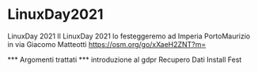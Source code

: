 # LinuxDay2021
LinuxDay 2021
Il LinuxDay 2021 lo festeggeremo ad Imperia PortoMaurizio in via Giacomo Matteotti https://osm.org/go/xXaeH2ZNT?m= 

*** Argomenti trattati *** 
introduzione al gdpr
Recupero Dati 
Install Fest
